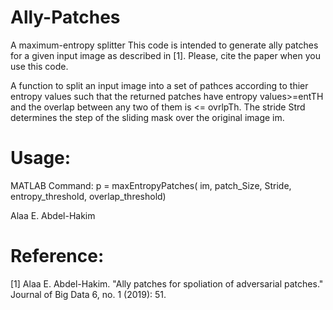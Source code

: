 # Ally-Patches

A maximum-entropy splitter
This code is intended to generate ally patches for a given input image as described in [1]. Please, cite the paper when you use this code.

A function to split an input image into a set of pathces according to thier entropy values such that the returned patches have entropy values>=entTH and the overlap between any two of them is <= ovrlpTh. The stride Strd determines the step of the sliding mask over the original image im. 

# Usage:

MATLAB Command:
  p = maxEntropyPatches( im, patch_Size, Stride, entropy_threshold, overlap_threshold)

Alaa E. Abdel-Hakim
# Reference:

[1] Alaa E. Abdel-Hakim. "Ally patches for spoliation of adversarial patches." Journal of Big Data 6, no. 1 (2019): 51.
